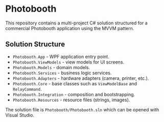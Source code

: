 # Photobooth

This repository contains a multi-project C# solution structured for a commercial Photobooth application using the MVVM pattern.

## Solution Structure

- `Photobooth.App` - WPF application entry point.
- `Photobooth.ViewModels` - view models for UI screens.
- `Photobooth.Models` - domain models.
- `Photobooth.Services` - business logic services.
- `Photobooth.Adapters` - hardware adapters (camera, printer, etc.).
- `Photobooth.Core` - base classes such as `ViewModelBase` and `RelayCommand`.
- `Photobooth.Integration` - composition and bootstrapping.
- `Photobooth.Resources` - resource files (strings, images).

The solution file is `Photobooth/Photobooth.sln` which can be opened with Visual Studio.
